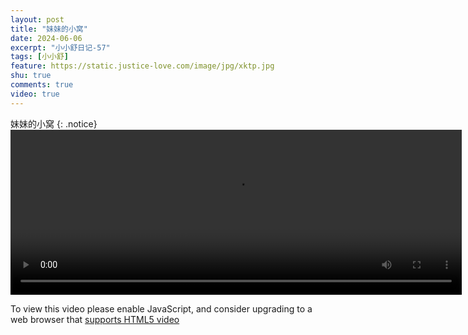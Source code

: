 ```yaml
---
layout: post
title: "妹妹的小窝"
date: 2024-06-06
excerpt: "小小舒日记-57"
tags: [小小舒]
feature: https://static.justice-love.com/image/jpg/xktp.jpg
shu: true
comments: true
video: true
---
```

妹妹的小窝
{: .notice}
<video id="my-video" class="video-js vjs-16-9 clipboard" controls preload="auto" width="722" height="264" data-setup="{}">
    <source src="{{ site.staticUrl }}/xiaoxiaoshu/video/meimeixiaowo.mp4" type='video/mp4'>
    <p class="vjs-no-js">
        To view this video please enable JavaScript, and consider upgrading to a web browser that
        <a href="http://videojs.com/html5-video-support/" target="_blank">supports HTML5 video</a>
    </p>
</video>
